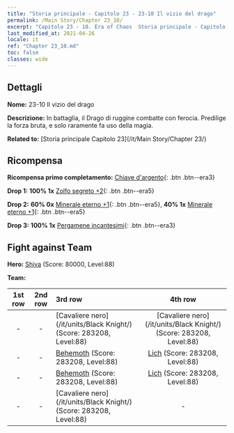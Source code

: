 ```yaml
---
title: "Storia principale - Capitolo 23 - 23-10 Il vizio del drago"
permalink: /Main Story/Chapter 23_10/
excerpt: "Capitolo 23 - 10. Era of Chaos  Storia principale - Capitolo 23_10. 23-10 Il vizio del drago"
last_modified_at: 2021-04-26
locale: it
ref: "Chapter 23_10.md"
toc: false
classes: wide
---
```


## Dettagli

 **Nome:** 23-10 Il vizio del drago

 **Descrizione:** In battaglia, il Drago di ruggine combatte con ferocia. Predilige la forza bruta, e solo raramente fa uso della magia.

 **Related to:** [Storia principale Capitolo 23](/it/Main Story/Chapter 23/)

## Ricompensa

 **Ricompensa primo completamento:** [Chiave d'argento](/ItemsIT/con_693/){: .btn .btn--era3}

 **Drop 1:** **100% 1x** [Zolfo segreto +2](/ItemsIT/mat_78/){: .btn .btn--era5}

 **Drop 2:** **60% 0x** [Minerale eterno +1](/ItemsIT/mat_68/){: .btn .btn--era5}, **40% 1x** [Minerale eterno +1](/ItemsIT/mat_68/){: .btn .btn--era5}

 **Drop 3:** **100% 1x** [Pergamene incantesimi](/ItemsIT/con_694/){: .btn .btn--era3}


## Fight against Team
 **Hero:** [Shiva](/it/heroes/Shiva/) (Score: 80000, Level:88)

 **Team:**


  | 1st row | 2nd row | 3rd row | 4th row |
  |:----:|:----:|:----|:----:|
  | - | - | [Cavaliere nero](/it/units/Black Knight/) (Score: 283208, Level:88)  | [Cavaliere nero](/it/units/Black Knight/) (Score: 283208, Level:88)  |
  | - | - | [Behemoth](/it/units/Behemoth/) (Score: 283208, Level:88)  | [Lich](/it/units/Lich/) (Score: 283208, Level:88)  |
  | - | - | [Behemoth](/it/units/Behemoth/) (Score: 283208, Level:88)  | [Lich](/it/units/Lich/) (Score: 283208, Level:88)  |
  | - | - | [Cavaliere nero](/it/units/Black Knight/) (Score: 283208, Level:88)  | - |


